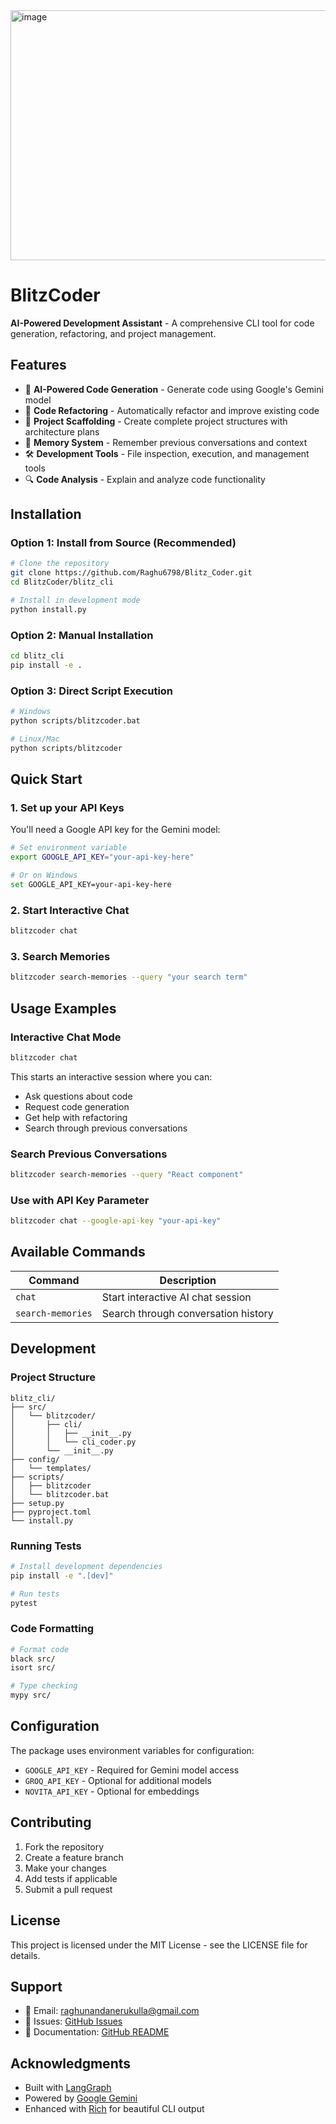 

<img width="1114" height="400" alt="image" src="https://github.com/user-attachments/assets/23fd7541-a192-4e0e-b7bb-121ea6e40139" />



# BlitzCoder

**AI-Powered Development Assistant** - A comprehensive CLI tool for code generation, refactoring, and project management.

## Features

- 🤖 **AI-Powered Code Generation** - Generate code using Google's Gemini model
- 🔧 **Code Refactoring** - Automatically refactor and improve existing code
- 📁 **Project Scaffolding** - Create complete project structures with architecture plans
- 🧠 **Memory System** - Remember previous conversations and context
- 🛠️ **Development Tools** - File inspection, execution, and management tools
- 🔍 **Code Analysis** - Explain and analyze code functionality

## Installation

### Option 1: Install from Source (Recommended)

```bash
# Clone the repository
git clone https://github.com/Raghu6798/Blitz_Coder.git
cd BlitzCoder/blitz_cli

# Install in development mode
python install.py
```

### Option 2: Manual Installation

```bash
cd blitz_cli
pip install -e .
```

### Option 3: Direct Script Execution

```bash
# Windows
python scripts/blitzcoder.bat

# Linux/Mac
python scripts/blitzcoder
```

## Quick Start

### 1. Set up your API Keys

You'll need a Google API key for the Gemini model:

```bash
# Set environment variable
export GOOGLE_API_KEY="your-api-key-here"

# Or on Windows
set GOOGLE_API_KEY=your-api-key-here
```

### 2. Start Interactive Chat

```bash
blitzcoder chat
```

### 3. Search Memories

```bash
blitzcoder search-memories --query "your search term"
```

## Usage Examples

### Interactive Chat Mode

```bash
blitzcoder chat
```

This starts an interactive session where you can:
- Ask questions about code
- Request code generation
- Get help with refactoring
- Search through previous conversations

### Search Previous Conversations

```bash
blitzcoder search-memories --query "React component"
```

### Use with API Key Parameter

```bash
blitzcoder chat --google-api-key "your-api-key"
```

## Available Commands

| Command | Description |
|---------|-------------|
| `chat` | Start interactive AI chat session |
| `search-memories` | Search through conversation history |

## Development

### Project Structure

```
blitz_cli/
├── src/
│   └── blitzcoder/
│       ├── cli/
│       │   ├── __init__.py
│       │   └── cli_coder.py
│       └── __init__.py
├── config/
│   └── templates/
├── scripts/
│   ├── blitzcoder
│   └── blitzcoder.bat
├── setup.py
├── pyproject.toml
└── install.py
```

### Running Tests

```bash
# Install development dependencies
pip install -e ".[dev]"

# Run tests
pytest
```

### Code Formatting

```bash
# Format code
black src/
isort src/

# Type checking
mypy src/
```

## Configuration

The package uses environment variables for configuration:

- `GOOGLE_API_KEY` - Required for Gemini model access
- `GROQ_API_KEY` - Optional for additional models
- `NOVITA_API_KEY` - Optional for embeddings

## Contributing

1. Fork the repository
2. Create a feature branch
3. Make your changes
4. Add tests if applicable
5. Submit a pull request

## License

This project is licensed under the MIT License - see the LICENSE file for details.

## Support

- 📧 Email: raghunandanerukulla@gmail.com
- 🐛 Issues: [GitHub Issues](https://github.com/Raghu6798/BlitzCoder/issues)
- 📖 Documentation: [GitHub README](https://github.com/Raghu6798/BlitzCoder#readme)

## Acknowledgments

- Built with [LangGraph](https://github.com/langchain-ai/langgraph)
- Powered by [Google Gemini](https://ai.google.dev/)
- Enhanced with [Rich](https://github.com/Textualize/rich) for beautiful CLI output 


